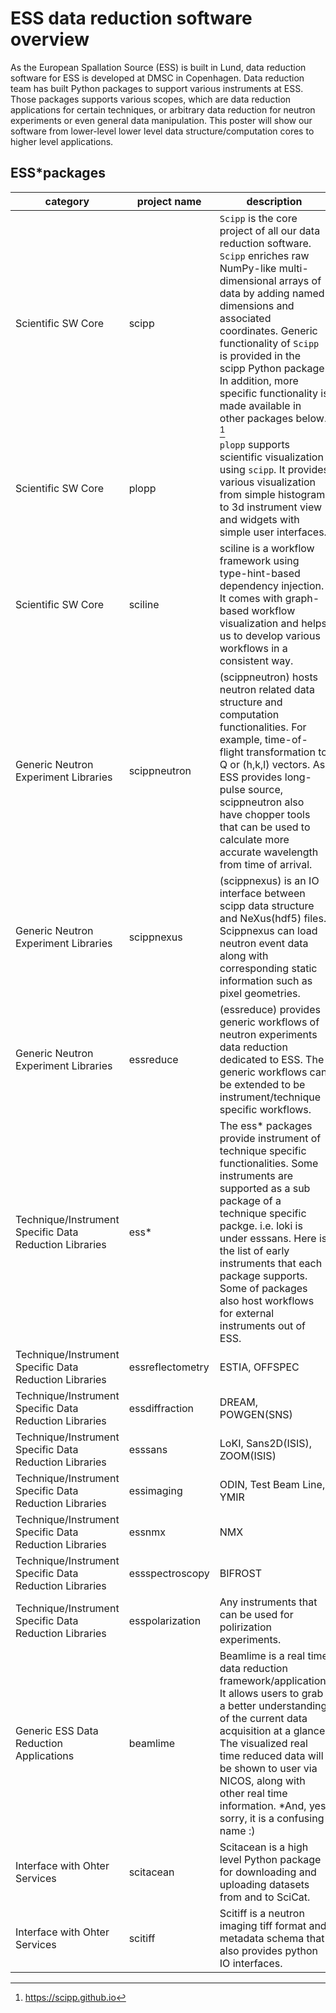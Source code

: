 # ESS data reduction software overview

As the European Spallation Source (ESS) is built in Lund,
data reduction software for ESS is developed at DMSC in Copenhagen.
Data reduction team has built Python packages to support various instruments at ESS.
Those packages supports various scopes, which are data reduction applications for certain techniques,
or arbitrary data reduction for neutron experiments or even general data manipulation. This poster will show
our software from lower-level lower level data structure/computation cores to higher level applications.

## ESS*packages

| category | project name | description |
| -------- | ------------ | ----------- |
| Scientific SW Core | scipp | `Scipp` is the core project of all our data reduction software. <br>`Scipp` enriches raw NumPy-like multi-dimensional arrays of data by adding named dimensions and associated coordinates. Generic functionality of `Scipp` is provided in the scipp Python package. In addition, more specific functionality is made available in other packages below. [^1]  |
| Scientific SW Core | plopp | `plopp` supports scientific visualization using `scipp`. It provides various visualization from simple histogram to 3d instrument view and widgets with simple user interfaces. |
| Scientific SW Core | sciline | sciline is a workflow framework using type-hint-based dependency injection. It comes with graph-based workflow visualization and helps us to develop various workflows in a consistent way. |
| Generic Neutron Experiment Libraries | scippneutron | (scippneutron) hosts neutron related data structure and computation functionalities. For example, time-of-flight transformation to Q or (h,k,l) vectors. As ESS provides long-pulse source, scippneutron also have chopper tools that can be used to calculate more accurate wavelength from time of arrival. |
| Generic Neutron Experiment Libraries | scippnexus | (scippnexus) is an IO interface between scipp data structure and NeXus(hdf5) files. <br> Scippnexus can load neutron event data along with corresponding static information such as pixel geometries. |
| Generic Neutron Experiment Libraries | essreduce | (essreduce) provides generic workflows of neutron experiments data reduction dedicated to ESS. The generic workflows can be extended to be instrument/technique specific workflows. |
| Technique/Instrument Specific Data Reduction Libraries | ess* | The ess* packages provide instrument of technique specific functionalities. Some instruments are supported as a sub package of a technique specific packge. i.e. loki is under esssans. Here is the list of early instruments that each package supports. Some of packages also host workflows for external instruments out of ESS. |
| Technique/Instrument Specific Data Reduction Libraries | essreflectometry | ESTIA, OFFSPEC |
| Technique/Instrument Specific Data Reduction Libraries | essdiffraction | DREAM, POWGEN(SNS)  |
| Technique/Instrument Specific Data Reduction Libraries | esssans | LoKI, Sans2D(ISIS), ZOOM(ISIS) |
| Technique/Instrument Specific Data Reduction Libraries | essimaging | ODIN, Test Beam Line, YMIR |
| Technique/Instrument Specific Data Reduction Libraries | essnmx | NMX |
| Technique/Instrument Specific Data Reduction Libraries | essspectroscopy | BIFROST |
| Technique/Instrument Specific Data Reduction Libraries | esspolarization | Any instruments that can be used for polirization experiments. |
| Generic ESS Data Reduction Applications | beamlime | Beamlime is a real time data reduction framework/application. It allows users to grab a better understanding of the current data acquisition at a glance. The visualized real time reduced data will be shown to user via NICOS, along with other real time information. *And, yes, sorry, it is a confusing name :)|
| Interface with Ohter Services | scitacean | Scitacean is a high level Python package for downloading and uploading datasets from and to SciCat.|
| Interface with Ohter Services | scitiff | Scitiff is a neutron imaging tiff format and metadata schema that also provides python IO interfaces. |

[^1]: https://scipp.github.io
